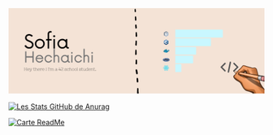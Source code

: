 [![Header](https://github.com/sohechai/sohechai/blob/main/header_readme.png "Header")](https://profile.intra.42.fr/users/sohechai)

[![Les Stats GitHub de Anurag](https://github-readme-stats.vercel.app/api?username=sohechai&count_private=true&show_icons=true)](https://github.com/anuraghazra/github-readme-stats)

[![Carte ReadMe](https://github-readme-stats.vercel.app/api/pin/?username=sohechai&repo=github-readme-stats&show_owner)](https://github.com/anuraghazra/github-readme-stats)

